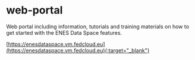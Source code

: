 # web-portal
Web portal including information, tutorials and training materials on how to get started with the ENES Data Space features.

[https://enesdataspace.vm.fedcloud.eu](https://enesdataspace.vm.fedcloud.eu){:target="_blank"}
